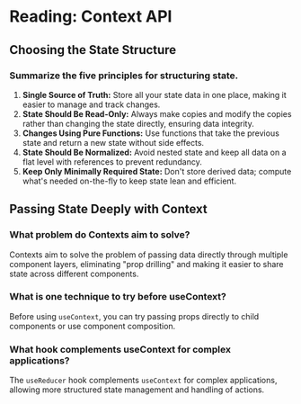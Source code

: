 # Reading: Context API

## Choosing the State Structure

### Summarize the five principles for structuring state.

1. **Single Source of Truth:** Store all your state data in one place, making it easier to manage and track changes.
2. **State Should Be Read-Only:** Always make copies and modify the copies rather than changing the state directly, ensuring data integrity.
3. **Changes Using Pure Functions:** Use functions that take the previous state and return a new state without side effects.
4. **State Should Be Normalized:** Avoid nested state and keep all data on a flat level with references to prevent redundancy.
5. **Keep Only Minimally Required State:** Don't store derived data; compute what's needed on-the-fly to keep state lean and efficient.

## Passing State Deeply with Context

### What problem do Contexts aim to solve?

Contexts aim to solve the problem of passing data directly through multiple component layers, eliminating "prop drilling" and making it easier to share state across different components.

### What is one technique to try before useContext?

Before using `useContext`, you can try passing props directly to child components or use component composition.

### What hook complements useContext for complex applications?

The `useReducer` hook complements `useContext` for complex applications, allowing more structured state management and handling of actions.
